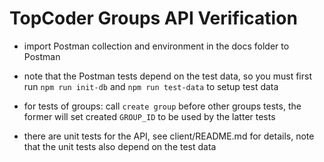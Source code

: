 # TopCoder Groups API Verification

- import Postman collection and environment in the docs folder to Postman
- note that the Postman tests depend on the test data, so you must first run `npm run init-db` and `npm run test-data` to setup test data
- for tests of groups:
  call `create group` before other groups tests, the former will set created `GROUP_ID` to be used by the latter tests

- there are unit tests for the API, see client/README.md for details, note that the unit tests also depend on the test data
